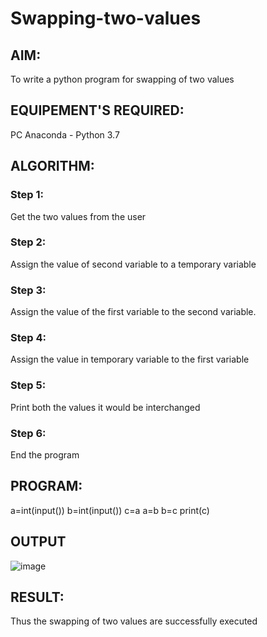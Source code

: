 # Swapping-two-values
## AIM:
To write a python program for swapping of two values
## EQUIPEMENT'S REQUIRED: 
PC
Anaconda - Python 3.7
## ALGORITHM: 
### Step 1:
Get the two values from the user
### Step 2: 
Assign the value of second variable to a temporary variable 
### Step 3: 
Assign the value of the first variable to the second variable.
### Step 4:  
Assign the value in temporary variable to the first variable
### Step 5: 
Print both the values it would be interchanged
### Step 6: 
End the program
## PROGRAM:
a=int(input())
b=int(input())
c=a
a=b
b=c
print(c)

## OUTPUT
![image](https://user-images.githubusercontent.com/118679883/208679804-fc2135ee-7bf0-43f7-9311-173ed06e860f.png)


## RESULT:
Thus the swapping of two values are successfully executed



